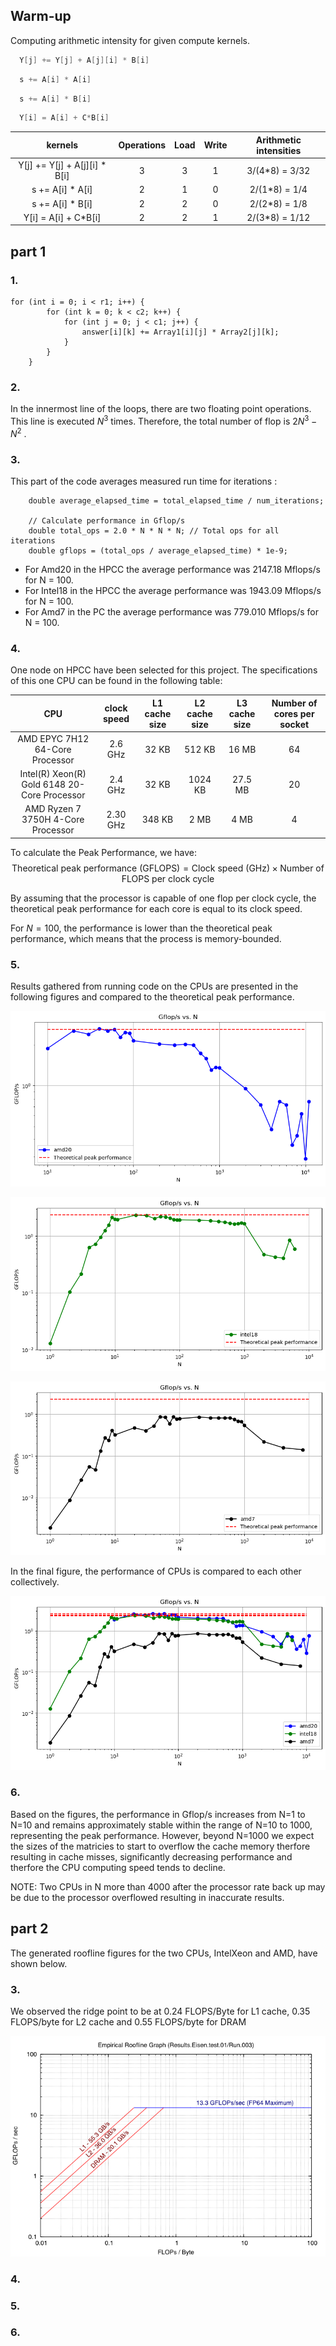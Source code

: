 ## Warm-up

Computing arithmetic intensity for given compute kernels. 

```C
  Y[j] += Y[j] + A[j][i] * B[i]
```

```C
  s += A[i] * A[i]
```

```C
  s += A[i] * B[i]
```

```C
  Y[i] = A[i] + C*B[i]
```

|kernels| Operations | Load | Write | Arithmetic intensities |
|:-:|:----------:|:----:|:-----:|:----------------------:|
| Y[j] += Y[j] + A[j][i] * B[i] |      3     |   3  |   1   |     3/(4*8) = 3/32     |
| s += A[i] * A[i] |      2     |   1  |   0   |      2/(1*8) = 1/4     |
| s += A[i] * B[i] |      2     |   2  |   0   |      2/(2*8) = 1/8     |
| Y[i] = A[i] + C*B[i] |      2     |   2  |   1   |     2/(3*8) = 1/12     |


## part 1
### 1. 

```
for (int i = 0; i < r1; i++) {
        for (int k = 0; k < c2; k++) {
            for (int j = 0; j < c1; j++) {
                answer[i][k] += Array1[i][j] * Array2[j][k];
            }
        }
    }
```

### 2. 
In the innermost line of the loops, there are two floating point operations. This line is executed $N^3$
 times. Therefore, the total number of flop is $2N^3-N^2$
.

### 3.
This part of the code averages measured run time for iterations :

```
    double average_elapsed_time = total_elapsed_time / num_iterations;

    // Calculate performance in Gflop/s
    double total_ops = 2.0 * N * N * N; // Total ops for all iterations
    double gflops = (total_ops / average_elapsed_time) * 1e-9;
```

- For Amd20 in the HPCC the average performance was 2147.18 Mflops/s for N = 100. 
- For Intel18 in the HPCC the average performance was 1943.09 Mflops/s for N = 100. 
- For Amd7 in the PC the average performance was 779.010 Mflops/s for N = 100. 



### 4. 

One node on HPCC have been selected for this project. The specifications of this one CPU can be found in the following table:

| CPU                             | clock speed | L1 cache size | L2 cache size | L3 cache size | Number of cores per socket |
|:-------------------------------:|:-----------:|:-------------:|:-------------:|:-------------:|:--------------------------:|
| AMD EPYC 7H12 64-Core Processor    | $2.6$ GHz   | $32$ KB       | $512$ KB      | $16$ MB       | 64                         |
| Intel(R) Xeon(R) Gold 6148 20-Core Processor    | $2.4$ GHz  | $32$ KB       | $1024$ KB      | $27.5$ MB       | 20     |
| AMD Ryzen 7 3750H 4-Core Processor | $2.30$ GHz  | $348$ KB       | $2$ MB      | $4$ MB       | 4                         |

To calculate the Peak Performance, we have:
$$\text{Theoretical peak performance (GFLOPS)} = \text{Clock speed (GHz)} \times \text{Number of FLOPS per clock cycle}$$

By assuming that the processor is capable of one flop per clock cycle, the theoretical peak performance for each core is equal to its clock speed.

For $N=100$, the performance is lower than the theoretical peak performance, which means that the process is memory-bounded.


### 5. 
Results gathered from running code on the CPUs are presented in the following figures and compared to the theoretical peak performance.

![alt text](./Visualization/amd20.png)

![alt text](./Visualization/intel18.png)

![alt text](./Visualization/amd7.png)

In the final figure, the performance of CPUs is compared to each other collectively.

![alt text](./Visualization/compare.png)

### 6. 
Based on the figures, the performance in Gflop/s increases from N=1 to N=10 and remains approximately stable within the range of N=10 to 1000, representing the peak performance. However, beyond N=1000 we expect the sizes of the matricies to start to overflow the cache memory therfore resulting in cache misses, significantly decreasing performance and therfore the CPU computing speed tends to decline.

NOTE: Two CPUs in N more than 4000 after the processor rate back up may be due to the processor overflowed resulting in inaccurate results.


## part 2

The generated roofline figures for the two CPUs, IntelXeon and AMD, have shown below.

### 3.
We observed the ridge point to be at 0.24 FLOPS/Byte for L1 cache, 0.35 FLOPS/byte for L2 cache and 0.55 FLOPS/byte for DRAM


![alt text](./Visualization/roofline_intel18.png)

### 4. 
### 5. 
### 6. 

